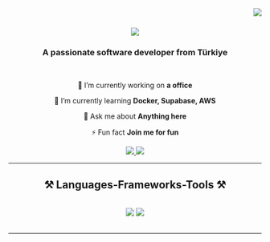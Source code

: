 <img align="right" src="https://visitor-badge.laobi.icu/badge?page_id=salesp07.salesp07" />

<h1 align="center">
    <img src="https://readme-typing-svg.herokuapp.com/?font=Righteous&size=35&center=true&vCenter=true&width=500&height=70&duration=4000&lines=Hi+There!+👋;+I'm+Talha+Çiftçi!;" />
</h1>

<h3 align="center">A passionate software developer from Türkiye </h3>

<br/>

<div align="center">
 
 🔭 I’m currently working on **a office**
 
 🌱 I’m currently learning **Docker, Supabase, AWS**

💬 Ask me about **Anything here**

⚡ Fun fact **Join me for fun**

 </div>
 
<div align="center"> 
  <a href="mailto:talhaciftci0816@gmail.com">
    <img src="https://img.shields.io/badge/Gmail-333333?style=for-the-badge&logo=gmail&logoColor=red" />
  </a>
  <a href="https://www.linkedin.com/in/talha-%C3%A7ift%C3%A7i-a172312a0/" target="_blank">
    <img src="https://img.shields.io/badge/LinkedIn-0077B5?style=for-the-badge&logo=linkedin&logoColor=white" target="_blank" />
  </a>
 <!-- sqlite, safari, google-chrome are other good icon options -->
  </a>
</div>
 <hr/>
 
<h2 align="center">⚒️ Languages-Frameworks-Tools ⚒️</h2>
<br/>
<div align="center">
    <img src="https://skillicons.dev/icons?i=bootstrap,html,css,vscode,github,git" />
    <img src="https://skillicons.dev/icons?python,javascript,c" /><br>
</div>

<br/>
<hr/>


